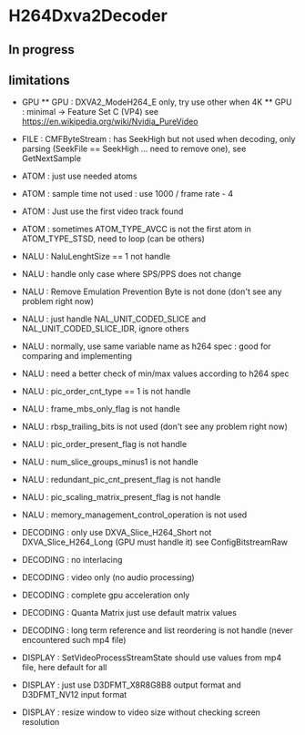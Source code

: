 # H264Dxva2Decoder

## In progress

## limitations

* GPU
** GPU : DXVA2_ModeH264_E only, try use other when 4K
** GPU : minimal -> Feature Set C (VP4) see https://en.wikipedia.org/wiki/Nvidia_PureVideo

* FILE : CMFByteStream : has SeekHigh but not used when decoding, only parsing (SeekFile == SeekHigh ... need to remove one), see GetNextSample

* ATOM : just use needed atoms
* ATOM : sample time not used : use 1000 / frame rate - 4
* ATOM : Just use the first video track found
* ATOM : sometimes ATOM_TYPE_AVCC is not the first atom in ATOM_TYPE_STSD, need to loop (can be others)

* NALU : NaluLenghtSize == 1 not handle
* NALU : handle only case where SPS/PPS does not change
* NALU : Remove Emulation Prevention Byte is not done (don't see any problem right now)
* NALU : just handle NAL_UNIT_CODED_SLICE and NAL_UNIT_CODED_SLICE_IDR, ignore others
* NALU : normally, use same variable name as h264 spec : good for comparing and implementing
* NALU : need a better check of min/max values according to h264 spec
* NALU : pic_order_cnt_type == 1 is not handle
* NALU : frame_mbs_only_flag is not handle
* NALU : rbsp_trailing_bits is not used (don't see any problem right now)
* NALU : pic_order_present_flag is not handle
* NALU : num_slice_groups_minus1 is not handle
* NALU : redundant_pic_cnt_present_flag is not handle
* NALU : pic_scaling_matrix_present_flag is not handle
* NALU : memory_management_control_operation is not used

* DECODING : only use DXVA_Slice_H264_Short not DXVA_Slice_H264_Long (GPU must handle it) see ConfigBitstreamRaw
* DECODING : no interlacing
* DECODING : video only (no audio processing)
* DECODING : complete gpu acceleration only
* DECODING : Quanta Matrix just use default matrix values
* DECODING : long term reference and list reordering is not handle (never encountered such mp4 file)

* DISPLAY : SetVideoProcessStreamState should use values from mp4 file, here default for all
* DISPLAY : just use D3DFMT_X8R8G8B8 output format and D3DFMT_NV12 input format
* DISPLAY : resize window to video size without checking screen resolution
